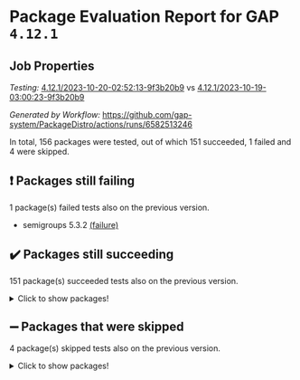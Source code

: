 # Package Evaluation Report for GAP `4.12.1`

## Job Properties

*Testing:* [4.12.1/2023-10-20-02:52:13-9f3b20b9](https://github.com/gap-system/PackageDistro/blob/data/reports/4.12.1/2023-10-20-02:52:13-9f3b20b9) vs [4.12.1/2023-10-19-03:00:23-9f3b20b9](https://github.com/gap-system/PackageDistro/blob/data/reports/4.12.1/2023-10-19-03:00:23-9f3b20b9)

*Generated by Workflow:* https://github.com/gap-system/PackageDistro/actions/runs/6582513246

In total, 156 packages were tested, out of which 151 succeeded, 1 failed and 4 were skipped.

## :exclamation: Packages still failing

1 package(s) failed tests also on the previous version.
- semigroups 5.3.2 [(failure)](https://github.com/gap-system/PackageDistro/actions/runs/6582513246/job/17884593060)

## :heavy_check_mark: Packages still succeeding

151 package(s) succeeded tests also on the previous version.
<details><summary>Click to show packages!</summary>

- 4ti2interface 2023.02-04 [(success)](https://github.com/gap-system/PackageDistro/actions/runs/6582513246/job/17884575045)
- ace 5.6.2 [(success)](https://github.com/gap-system/PackageDistro/actions/runs/6582513246/job/17884575215)
- aclib 1.3.2 [(success)](https://github.com/gap-system/PackageDistro/actions/runs/6582513246/job/17884575331)
- agt 0.3.1 [(success)](https://github.com/gap-system/PackageDistro/actions/runs/6582513246/job/17884575448)
- alnuth 3.2.1 [(success)](https://github.com/gap-system/PackageDistro/actions/runs/6582513246/job/17884575570)
- anupq 3.3.0 [(success)](https://github.com/gap-system/PackageDistro/actions/runs/6582513246/job/17884575688)
- atlasrep 2.1.7 [(success)](https://github.com/gap-system/PackageDistro/actions/runs/6582513246/job/17884577073)
- autodoc 2023.06.19 [(success)](https://github.com/gap-system/PackageDistro/actions/runs/6582513246/job/17884577354)
- automata 1.15 [(success)](https://github.com/gap-system/PackageDistro/actions/runs/6582513246/job/17884577550)
- automgrp 1.3.2 [(success)](https://github.com/gap-system/PackageDistro/actions/runs/6582513246/job/17884578330)
- autpgrp 1.11 [(success)](https://github.com/gap-system/PackageDistro/actions/runs/6582513246/job/17884578916)
- cap 2023.10-06 [(success)](https://github.com/gap-system/PackageDistro/actions/runs/6582513246/job/17884579088)
- caratinterface 2.3.5 [(success)](https://github.com/gap-system/PackageDistro/actions/runs/6582513246/job/17884579243)
- cddinterface 2022.11.01 [(success)](https://github.com/gap-system/PackageDistro/actions/runs/6582513246/job/17884579368)
- circle 1.6.6 [(success)](https://github.com/gap-system/PackageDistro/actions/runs/6582513246/job/17884579499)
- classicpres 1.22 [(success)](https://github.com/gap-system/PackageDistro/actions/runs/6582513246/job/17884579627)
- cohomolo 1.6.11 [(success)](https://github.com/gap-system/PackageDistro/actions/runs/6582513246/job/17884579774)
- congruence 1.2.5 [(success)](https://github.com/gap-system/PackageDistro/actions/runs/6582513246/job/17884579903)
- corelg 1.56 [(success)](https://github.com/gap-system/PackageDistro/actions/runs/6582513246/job/17884580048)
- crime 1.6 [(success)](https://github.com/gap-system/PackageDistro/actions/runs/6582513246/job/17884580191)
- crisp 1.4.6 [(success)](https://github.com/gap-system/PackageDistro/actions/runs/6582513246/job/17884580481)
- crypting 0.10.4 [(success)](https://github.com/gap-system/PackageDistro/actions/runs/6582513246/job/17884580598)
- cryst 4.1.26 [(success)](https://github.com/gap-system/PackageDistro/actions/runs/6582513246/job/17884580719)
- crystcat 1.1.10 [(success)](https://github.com/gap-system/PackageDistro/actions/runs/6582513246/job/17884581009)
- ctbllib 1.3.6 [(success)](https://github.com/gap-system/PackageDistro/actions/runs/6582513246/job/17884581143)
- cubefree 1.19 [(success)](https://github.com/gap-system/PackageDistro/actions/runs/6582513246/job/17884581275)
- curlinterface 2.3.2 [(success)](https://github.com/gap-system/PackageDistro/actions/runs/6582513246/job/17884581402)
- cvec 2.8.1 [(success)](https://github.com/gap-system/PackageDistro/actions/runs/6582513246/job/17884581550)
- datastructures 0.3.0 [(success)](https://github.com/gap-system/PackageDistro/actions/runs/6582513246/job/17884581675)
- deepthought 1.0.6 [(success)](https://github.com/gap-system/PackageDistro/actions/runs/6582513246/job/17884581768)
- design 1.8 [(success)](https://github.com/gap-system/PackageDistro/actions/runs/6582513246/job/17884581882)
- difsets 2.3.1 [(success)](https://github.com/gap-system/PackageDistro/actions/runs/6582513246/job/17884582018)
- digraphs 1.6.3 [(success)](https://github.com/gap-system/PackageDistro/actions/runs/6582513246/job/17884582169)
- edim 1.3.7 [(success)](https://github.com/gap-system/PackageDistro/actions/runs/6582513246/job/17884582280)
- example 4.3.4 [(success)](https://github.com/gap-system/PackageDistro/actions/runs/6582513246/job/17884582404)
- examplesforhomalg 2023.10-01 [(success)](https://github.com/gap-system/PackageDistro/actions/runs/6582513246/job/17884582503)
- factint 1.6.3 [(success)](https://github.com/gap-system/PackageDistro/actions/runs/6582513246/job/17884582635)
- ferret 1.0.9 [(success)](https://github.com/gap-system/PackageDistro/actions/runs/6582513246/job/17884582742)
- fga 1.5.0 [(success)](https://github.com/gap-system/PackageDistro/actions/runs/6582513246/job/17884582881)
- fining 1.5.6 [(success)](https://github.com/gap-system/PackageDistro/actions/runs/6582513246/job/17884583006)
- float 1.0.3 [(success)](https://github.com/gap-system/PackageDistro/actions/runs/6582513246/job/17884583138)
- format 1.4.3 [(success)](https://github.com/gap-system/PackageDistro/actions/runs/6582513246/job/17884583243)
- forms 1.2.9 [(success)](https://github.com/gap-system/PackageDistro/actions/runs/6582513246/job/17884583357)
- fplsa 1.2.6 [(success)](https://github.com/gap-system/PackageDistro/actions/runs/6582513246/job/17884583449)
- fr 2.4.12 [(success)](https://github.com/gap-system/PackageDistro/actions/runs/6582513246/job/17884583543)
- francy 2.0.3 [(success)](https://github.com/gap-system/PackageDistro/actions/runs/6582513246/job/17884583719)
- fwtree 1.3 [(success)](https://github.com/gap-system/PackageDistro/actions/runs/6582513246/job/17884583805)
- gapdoc 1.6.6 [(success)](https://github.com/gap-system/PackageDistro/actions/runs/6582513246/job/17884583930)
- gauss 2023.02-04 [(success)](https://github.com/gap-system/PackageDistro/actions/runs/6582513246/job/17884584035)
- gaussforhomalg 2023.10-01 [(success)](https://github.com/gap-system/PackageDistro/actions/runs/6582513246/job/17884584132)
- gbnp 1.0.5 [(success)](https://github.com/gap-system/PackageDistro/actions/runs/6582513246/job/17884584233)
- generalizedmorphismsforcap 2023.08-02 [(success)](https://github.com/gap-system/PackageDistro/actions/runs/6582513246/job/17884584317)
- genss 1.6.8 [(success)](https://github.com/gap-system/PackageDistro/actions/runs/6582513246/job/17884584415)
- gradedmodules 2023.09-01 [(success)](https://github.com/gap-system/PackageDistro/actions/runs/6582513246/job/17884584522)
- gradedringforhomalg 2023.08-01 [(success)](https://github.com/gap-system/PackageDistro/actions/runs/6582513246/job/17884584625)
- grape 4.9.0 [(success)](https://github.com/gap-system/PackageDistro/actions/runs/6582513246/job/17884584711)
- groupoids 1.73 [(success)](https://github.com/gap-system/PackageDistro/actions/runs/6582513246/job/17884584794)
- grpconst 2.6.4 [(success)](https://github.com/gap-system/PackageDistro/actions/runs/6582513246/job/17884584864)
- guarana 0.96.3 [(success)](https://github.com/gap-system/PackageDistro/actions/runs/6582513246/job/17884584964)
- guava 3.18 [(success)](https://github.com/gap-system/PackageDistro/actions/runs/6582513246/job/17884585069)
- hap 1.60 [(success)](https://github.com/gap-system/PackageDistro/actions/runs/6582513246/job/17884585222)
- hapcryst 0.1.15 [(success)](https://github.com/gap-system/PackageDistro/actions/runs/6582513246/job/17884585349)
- hecke 1.5.3 [(success)](https://github.com/gap-system/PackageDistro/actions/runs/6582513246/job/17884585468)
- help 3.5 [(success)](https://github.com/gap-system/PackageDistro/actions/runs/6582513246/job/17884585549)
- homalg 2023.10-01 [(success)](https://github.com/gap-system/PackageDistro/actions/runs/6582513246/job/17884585663)
- homalgtocas 2023.08-01 [(success)](https://github.com/gap-system/PackageDistro/actions/runs/6582513246/job/17884585782)
- idrel 2.45 [(success)](https://github.com/gap-system/PackageDistro/actions/runs/6582513246/job/17884585901)
- images 1.3.1 [(success)](https://github.com/gap-system/PackageDistro/actions/runs/6582513246/job/17884586030)
- intpic 0.3.0 [(success)](https://github.com/gap-system/PackageDistro/actions/runs/6582513246/job/17884586167)
- io 4.8.2 [(success)](https://github.com/gap-system/PackageDistro/actions/runs/6582513246/job/17884586280)
- io_forhomalg 2023.02-04 [(success)](https://github.com/gap-system/PackageDistro/actions/runs/6582513246/job/17884586398)
- irredsol 1.4.4 [(success)](https://github.com/gap-system/PackageDistro/actions/runs/6582513246/job/17884586506)
- json 2.1.1 [(success)](https://github.com/gap-system/PackageDistro/actions/runs/6582513246/job/17884586626)
- jupyterkernel 1.5.0 [(success)](https://github.com/gap-system/PackageDistro/actions/runs/6582513246/job/17884586749)
- jupyterviz 1.5.6 [(success)](https://github.com/gap-system/PackageDistro/actions/runs/6582513246/job/17884586865)
- kan 1.36 [(success)](https://github.com/gap-system/PackageDistro/actions/runs/6582513246/job/17884586959)
- kbmag 1.5.11 [(success)](https://github.com/gap-system/PackageDistro/actions/runs/6582513246/job/17884587083)
- laguna 3.9.6 [(success)](https://github.com/gap-system/PackageDistro/actions/runs/6582513246/job/17884587221)
- liealgdb 2.2.1 [(success)](https://github.com/gap-system/PackageDistro/actions/runs/6582513246/job/17884587342)
- liepring 2.8 [(success)](https://github.com/gap-system/PackageDistro/actions/runs/6582513246/job/17884587459)
- liering 2.4.2 [(success)](https://github.com/gap-system/PackageDistro/actions/runs/6582513246/job/17884587591)
- linearalgebraforcap 2023.10-03 [(success)](https://github.com/gap-system/PackageDistro/actions/runs/6582513246/job/17884587735)
- localizeringforhomalg 2023.10-01 [(success)](https://github.com/gap-system/PackageDistro/actions/runs/6582513246/job/17884587849)
- loops 3.4.3 [(success)](https://github.com/gap-system/PackageDistro/actions/runs/6582513246/job/17884587980)
- lpres 1.0.3 [(success)](https://github.com/gap-system/PackageDistro/actions/runs/6582513246/job/17884588079)
- majoranaalgebras 1.5.1 [(success)](https://github.com/gap-system/PackageDistro/actions/runs/6582513246/job/17884588209)
- mapclass 1.4.6 [(success)](https://github.com/gap-system/PackageDistro/actions/runs/6582513246/job/17884588340)
- matgrp 0.70 [(success)](https://github.com/gap-system/PackageDistro/actions/runs/6582513246/job/17884588460)
- matricesforhomalg 2023.10-01 [(success)](https://github.com/gap-system/PackageDistro/actions/runs/6582513246/job/17884588570)
- modisom 2.5.4 [(success)](https://github.com/gap-system/PackageDistro/actions/runs/6582513246/job/17884588669)
- modulepresentationsforcap 2023.10-01 [(success)](https://github.com/gap-system/PackageDistro/actions/runs/6582513246/job/17884588800)
- modules 2023.10-01 [(success)](https://github.com/gap-system/PackageDistro/actions/runs/6582513246/job/17884588918)
- monoidalcategories 2023.08-11 [(success)](https://github.com/gap-system/PackageDistro/actions/runs/6582513246/job/17884589054)
- nconvex 2022.09-01 [(success)](https://github.com/gap-system/PackageDistro/actions/runs/6582513246/job/17884589188)
- nilmat 1.4.2 [(success)](https://github.com/gap-system/PackageDistro/actions/runs/6582513246/job/17884589300)
- nock 1.5 [(success)](https://github.com/gap-system/PackageDistro/actions/runs/6582513246/job/17884589416)
- normalizinterface 1.3.6 [(success)](https://github.com/gap-system/PackageDistro/actions/runs/6582513246/job/17884589534)
- nq 2.5.10 [(success)](https://github.com/gap-system/PackageDistro/actions/runs/6582513246/job/17884589656)
- numericalsgps 1.3.1 [(success)](https://github.com/gap-system/PackageDistro/actions/runs/6582513246/job/17884589814)
- openmath 11.5.3 [(success)](https://github.com/gap-system/PackageDistro/actions/runs/6582513246/job/17884589941)
- orb 4.9.0 [(success)](https://github.com/gap-system/PackageDistro/actions/runs/6582513246/job/17884590093)
- packagemanager 1.4.1 [(success)](https://github.com/gap-system/PackageDistro/actions/runs/6582513246/job/17884590249)
- patternclass 2.4.3 [(success)](https://github.com/gap-system/PackageDistro/actions/runs/6582513246/job/17884590372)
- permut 2.0.4 [(success)](https://github.com/gap-system/PackageDistro/actions/runs/6582513246/job/17884590516)
- polenta 1.3.10 [(success)](https://github.com/gap-system/PackageDistro/actions/runs/6582513246/job/17884590685)
- polymaking 0.8.7 [(success)](https://github.com/gap-system/PackageDistro/actions/runs/6582513246/job/17884590847)
- primgrp 3.4.4 [(success)](https://github.com/gap-system/PackageDistro/actions/runs/6582513246/job/17884590978)
- profiling 2.5.4 [(success)](https://github.com/gap-system/PackageDistro/actions/runs/6582513246/job/17884591114)
- qpa 1.34 [(success)](https://github.com/gap-system/PackageDistro/actions/runs/6582513246/job/17884591247)
- quagroup 1.8.3 [(success)](https://github.com/gap-system/PackageDistro/actions/runs/6582513246/job/17884591361)
- radiroot 2.9 [(success)](https://github.com/gap-system/PackageDistro/actions/runs/6582513246/job/17884591494)
- rcwa 4.7.1 [(success)](https://github.com/gap-system/PackageDistro/actions/runs/6582513246/job/17884591651)
- rds 1.8 [(success)](https://github.com/gap-system/PackageDistro/actions/runs/6582513246/job/17884591812)
- recog 1.4.2 [(success)](https://github.com/gap-system/PackageDistro/actions/runs/6582513246/job/17884591982)
- repndecomp 1.3.0 [(success)](https://github.com/gap-system/PackageDistro/actions/runs/6582513246/job/17884592122)
- repsn 3.1.1 [(success)](https://github.com/gap-system/PackageDistro/actions/runs/6582513246/job/17884592276)
- resclasses 4.7.3 [(success)](https://github.com/gap-system/PackageDistro/actions/runs/6582513246/job/17884592422)
- ringsforhomalg 2023.09-01 [(success)](https://github.com/gap-system/PackageDistro/actions/runs/6582513246/job/17884592580)
- sco 2023.08-01 [(success)](https://github.com/gap-system/PackageDistro/actions/runs/6582513246/job/17884592745)
- scscp 2.4.1 [(success)](https://github.com/gap-system/PackageDistro/actions/runs/6582513246/job/17884592878)
- sglppow 2.3 [(success)](https://github.com/gap-system/PackageDistro/actions/runs/6582513246/job/17884593223)
- sgpviz 0.999.5 [(success)](https://github.com/gap-system/PackageDistro/actions/runs/6582513246/job/17884593375)
- simpcomp 2.1.14 [(success)](https://github.com/gap-system/PackageDistro/actions/runs/6582513246/job/17884593496)
- singular 2023.02.09 [(success)](https://github.com/gap-system/PackageDistro/actions/runs/6582513246/job/17884593667)
- sl2reps 1.1 [(success)](https://github.com/gap-system/PackageDistro/actions/runs/6582513246/job/17884593826)
- sla 1.5.3 [(success)](https://github.com/gap-system/PackageDistro/actions/runs/6582513246/job/17884593944)
- smallgrp 1.5.3 [(success)](https://github.com/gap-system/PackageDistro/actions/runs/6582513246/job/17884594080)
- smallsemi 0.6.13 [(success)](https://github.com/gap-system/PackageDistro/actions/runs/6582513246/job/17884594217)
- sonata 2.9.6 [(success)](https://github.com/gap-system/PackageDistro/actions/runs/6582513246/job/17884594355)
- sophus 1.27 [(success)](https://github.com/gap-system/PackageDistro/actions/runs/6582513246/job/17884594472)
- sotgrps 1.2 [(success)](https://github.com/gap-system/PackageDistro/actions/runs/6582513246/job/17884594596)
- spinsym 1.5.2 [(success)](https://github.com/gap-system/PackageDistro/actions/runs/6582513246/job/17884594699)
- standardff 1.0 [(success)](https://github.com/gap-system/PackageDistro/actions/runs/6582513246/job/17884594811)
- symbcompcc 1.3.2 [(success)](https://github.com/gap-system/PackageDistro/actions/runs/6582513246/job/17884594927)
- thelma 1.3 [(success)](https://github.com/gap-system/PackageDistro/actions/runs/6582513246/job/17884595045)
- tomlib 1.2.9 [(success)](https://github.com/gap-system/PackageDistro/actions/runs/6582513246/job/17884595431)
- toolsforhomalg 2023.10-01 [(success)](https://github.com/gap-system/PackageDistro/actions/runs/6582513246/job/17884595547)
- toric 1.9.5 [(success)](https://github.com/gap-system/PackageDistro/actions/runs/6582513246/job/17884595680)
- toricvarieties 2022.07.13 [(success)](https://github.com/gap-system/PackageDistro/actions/runs/6582513246/job/17884595792)
- transgrp 3.6.4 [(success)](https://github.com/gap-system/PackageDistro/actions/runs/6582513246/job/17884595898)
- ugaly 4.1.3 [(success)](https://github.com/gap-system/PackageDistro/actions/runs/6582513246/job/17884596018)
- unipot 1.5 [(success)](https://github.com/gap-system/PackageDistro/actions/runs/6582513246/job/17884596133)
- unitlib 4.2.0 [(success)](https://github.com/gap-system/PackageDistro/actions/runs/6582513246/job/17884596240)
- utils 0.84 [(success)](https://github.com/gap-system/PackageDistro/actions/runs/6582513246/job/17884596353)
- uuid 0.7 [(success)](https://github.com/gap-system/PackageDistro/actions/runs/6582513246/job/17884596504)
- walrus 0.9991 [(success)](https://github.com/gap-system/PackageDistro/actions/runs/6582513246/job/17884596619)
- wedderga 4.10.4 [(success)](https://github.com/gap-system/PackageDistro/actions/runs/6582513246/job/17884596732)
- xmod 2.91 [(success)](https://github.com/gap-system/PackageDistro/actions/runs/6582513246/job/17884596847)
- xmodalg 1.23 [(success)](https://github.com/gap-system/PackageDistro/actions/runs/6582513246/job/17884596954)
- yangbaxter 0.10.3 [(success)](https://github.com/gap-system/PackageDistro/actions/runs/6582513246/job/17884597055)
- zeromqinterface 0.14 [(success)](https://github.com/gap-system/PackageDistro/actions/runs/6582513246/job/17884597160)
</details>

## :heavy_minus_sign: Packages that were skipped

4 package(s) skipped tests also on the previous version.
<details><summary>Click to show packages!</summary>

- browse 1.8.21 [(skipped)](https://github.com/gap-system/PackageDistro/actions/runs/6582513246/job/17884121033)
- itc 1.5.1 [(skipped)](https://github.com/gap-system/PackageDistro/actions/runs/6582513246/job/17884121033)
- polycyclic 2.16 [(skipped)](https://github.com/gap-system/PackageDistro/actions/runs/6582513246/job/17884121033)
- xgap 4.31 [(skipped)](https://github.com/gap-system/PackageDistro/actions/runs/6582513246/job/17884121033)
</details>

